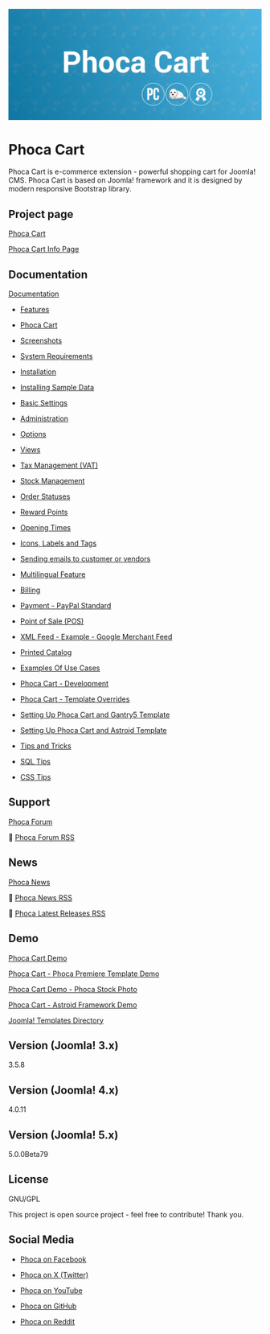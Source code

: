 



![Phoca Cart](https://github.com/PhocaCz/PhocaCart/blob/master/phocacart.png?raw=true)

# Phoca Cart



Phoca Cart is e-commerce extension - powerful shopping cart for Joomla! CMS. Phoca Cart is based on Joomla! framework and it is designed by modern responsive Bootstrap library.



## Project page

[Phoca Cart](https://www.phoca.cz/phocacart)

[Phoca Cart Info Page](https://www.phoca.cz/project/phocacart-joomla-ecommerce)



## Documentation

[Documentation](https://www.phoca.cz/documentation/category/116-phoca-cart-component)

- [Features](https://www.phoca.cz/documentation/115-phoca-cart/116-phoca-cart-component/786-features)

- [Phoca Cart](https://www.phoca.cz/documentation/115-phoca-cart/116-phoca-cart-component/957-phoca-cart)

- [Screenshots](https://www.phoca.cz/documentation/115-phoca-cart/116-phoca-cart-component/796-screenshots)

- [System Requirements](https://www.phoca.cz/documentation/115-phoca-cart/116-phoca-cart-component/1038-system-requirements)

- [Installation](https://www.phoca.cz/documentation/115-phoca-cart/116-phoca-cart-component/1037-installation)

- [Installing Sample Data](https://www.phoca.cz/documentation/115-phoca-cart/116-phoca-cart-component/807-installing-sample-data)

- [Basic Settings](https://www.phoca.cz/documentation/115-phoca-cart/116-phoca-cart-component/1039-basic-settings)

- [Administration](https://www.phoca.cz/documentation/115-phoca-cart/116-phoca-cart-component/922-administration)

- [Options](https://www.phoca.cz/documentation/115-phoca-cart/116-phoca-cart-component/880-options)

- [Views](https://www.phoca.cz/documentation/115-phoca-cart/116-phoca-cart-component/828-views)

- [Tax Management (VAT)](https://www.phoca.cz/documentation/115-phoca-cart/116-phoca-cart-component/924-tax-management-vat)

- [Stock Management](https://www.phoca.cz/documentation/115-phoca-cart/116-phoca-cart-component/932-stock-management)

- [Order Statuses](https://www.phoca.cz/documentation/115-phoca-cart/116-phoca-cart-component/935-order-statuses)

- [Reward Points](https://www.phoca.cz/documentation/115-phoca-cart/116-phoca-cart-component/946-reward-points)

- [Opening Times](https://www.phoca.cz/documentation/115-phoca-cart/116-phoca-cart-component/990-opening-times)

- [Icons, Labels and Tags](https://www.phoca.cz/documentation/115-phoca-cart/116-phoca-cart-component/986-icons-labels-and-tags)

- [Sending emails to customer or vendors](https://www.phoca.cz/documentation/115-phoca-cart/116-phoca-cart-component/966-sending-emails-to-customer-or-vendors)

- [Multilingual Feature](https://www.phoca.cz/documentation/115-phoca-cart/116-phoca-cart-component/980-multilingual-feature)

- [Billing](https://www.phoca.cz/documentation/115-phoca-cart/116-phoca-cart-component/1067-billing)

- [Payment - PayPal Standard](https://www.phoca.cz/documentation/115-phoca-cart/116-phoca-cart-component/829-payment-paypal-standard)

- [Point of Sale (POS)](https://www.phoca.cz/documentation/115-phoca-cart/116-phoca-cart-component/964-point-of-sale-pos)

- [XML Feed - Example - Google Merchant Feed](https://www.phoca.cz/documentation/115-phoca-cart/116-phoca-cart-component/1001-xml-feed-example-google-merchant-feed)

- [Printed Catalog](https://www.phoca.cz/documentation/115-phoca-cart/116-phoca-cart-component/1081-printed-catalog)

- [Examples Of Use Cases](https://www.phoca.cz/documentation/115-phoca-cart/116-phoca-cart-component/920-examples-of-use-cases)

- [Phoca Cart - Development](https://www.phoca.cz/documentation/115-phoca-cart/116-phoca-cart-component/939-phoca-cart-development)

- [Phoca Cart - Template Overrides](https://www.phoca.cz/documentation/115-phoca-cart/116-phoca-cart-component/995-phoca-cart-template-overrides)

- [Setting Up Phoca Cart and Gantry5 Template](https://www.phoca.cz/documentation/115-phoca-cart/116-phoca-cart-component/989-setting-up-phoca-cart-and-gantry-5-template)

- [Setting Up Phoca Cart and Astroid Template](https://www.phoca.cz/documentation/115-phoca-cart/116-phoca-cart-component/1042-setting-up-phoca-cart-and-astroid-template)

- [Tips and Tricks](https://www.phoca.cz/documentation/115-phoca-cart/116-phoca-cart-component/1070-tips-and-tricks)

- [SQL Tips](https://www.phoca.cz/documentation/115-phoca-cart/116-phoca-cart-component/1193-sql-tips)

- [CSS Tips](https://www.phoca.cz/documentation/115-phoca-cart/116-phoca-cart-component/1194-css-tips)





## Support

[Phoca Forum](https://www.phoca.cz/forum)

:bell: [Phoca Forum RSS](https://www.phoca.cz/forum/app.php/feed)



## News

[Phoca News](https://www.phoca.cz/news)

:bell: [Phoca News RSS](https://www.phoca.cz/news?format=feed&type=rss)

:bell: [Phoca Latest Releases RSS](https://www.phoca.cz/download/feed/111?format=feed&type=rss)



## Demo

[Phoca Cart Demo](https://www.phoca.cz/phocacartdemo/)

[Phoca Cart - Phoca Premiere Template Demo](https://www.phoca.cz/phocacartdemo/premiere/)

[Phoca Cart Demo - Phoca Stock Photo](https://www.phoca.cz/stockphoto/)

[Phoca Cart - Astroid Framework Demo](https://www.phoca.cz/phocacartdemo/astroid/)

[Joomla! Templates Directory](https://www.phoca.cz/jtd/)



## Version (Joomla! 3.x)

3.5.8

## Version (Joomla! 4.x)

4.0.11

## Version (Joomla! 5.x)

5.0.0Beta79



## License

GNU/GPL



This project is open source project - feel free to contribute! Thank you.



## Social Media

- [Phoca on Facebook](https://www.facebook.com/Phoca.cz)

- [Phoca on X (Twitter)](https://twitter.com/PhocaCz)

- [Phoca on YouTube](https://www.youtube.com/user/phocavideos)

- [Phoca on GitHub](https://github.com/PhocaCz)

- [Phoca on Reddit](https://www.reddit.com/user/PhocaCz)
